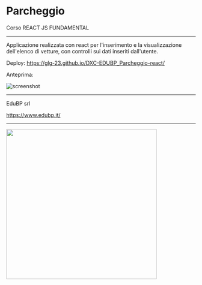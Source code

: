 # Parcheggio 

Corso REACT JS FUNDAMENTAL

-----

Applicazione realizzata con react per l'inserimento e la visualizzazione dell'elenco di vetture, con controlli sui dati inseriti dall'utente.

Deploy: https://glg-23.github.io/DXC-EDUBP_Parcheggio-react/

Anteprima:

![screenshot](https://github.com/glg-23/EDUBP_Parcheggio-react/blob/main/Screenshot%20EduBP%20-%20react.jpg)

-----

EduBP srl

https://www.edubp.it/

-----

<img src="https://github.com/glg-23/EDUBP_Parcheggio-react/blob/main/Gianluigi%20D'Antimi%20-%20EduBP%20-%20Corso%20React%20JS%20Foundamental.jpg" width="400px"/>
